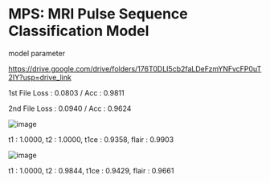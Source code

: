 # MPS: MRI Pulse Sequence Classification Model

model parameter

https://drive.google.com/drive/folders/176T0DLI5cb2faLDeFzmYNFvcFP0uT2IY?usp=drive_link

1st File Loss : 0.0803 / Acc : 0.9811

2nd File Loss : 0.0940 / Acc : 0.9624


![image](https://github.com/user-attachments/assets/60a50ce4-b7de-4411-a44c-846ed70d1a3d)

t1 : 1.0000, t2 : 1.0000, t1ce : 0.9358, flair : 0.9903

![image](https://github.com/user-attachments/assets/d2f227a7-561c-4226-8897-81b6c1fdbffb)

t1 : 1.0000, t2 : 0.9844, t1ce : 0.9429, flair : 0.9661

